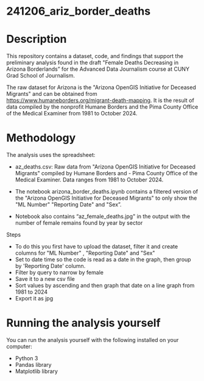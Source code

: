 # 241206_ariz_border_deaths
# **Description**

This repository contains a dataset, code, and findings that support the preliminary analysis found in the draft "Female Deaths Decreasing in Arizona Borderlands” for the Advanced Data Journalism course at CUNY Grad School of Journalism.

The raw dataset for Arizona is the "Arizona OpenGIS Initiative for Deceased Migrants" and can be obtained from https://www.humaneborders.org/migrant-death-mapping. It is the result of data compiled by the nonprofit Humane Borders and the Pima County Office of the Medical Examiner from 1981 to October 2024.


# **Methodology**

The analysis uses the spreadsheet:

- az_deaths.csv: Raw data from "Arizona OpenGIS Initiative for Deceased Migrants" compiled by Humane Borders and - Pima County Office of the Medical Examiner. Data ranges from 1981 to October 2024.

- The notebook arizona_border_deaths.ipynb contains a filtered version of the "Arizona OpenGIS Initiative for Deceased Migrants" to only show the "ML Number"  "Reporting Date" and "Sex”.
- Notebook also contains “az_female_deaths.jpg" in the output with the number of female remains found by year by sector 

Steps

- To do this you first have to upload the dataset, filter it and create columns for "ML Number" , "Reporting Date" and "Sex"
- Set to date time so the code is read as a date in the graph, then group by 'Reporting Date' column.
- Filter by query to narrow by female
- Save it to a new csv file
- Sort values by ascending and then graph that date on a line graph from 1981 to 2024
- Export it as jpg


# **Running the analysis yourself**
You can run the analysis yourself with the following installed on your computer:
- Python 3
- Pandas library
- Matplotlib library
